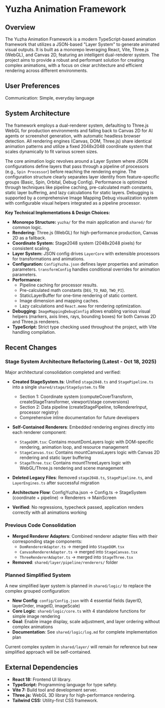 # Yuzha Animation Framework

## Overview

The Yuzha Animation Framework is a modern TypeScript-based animation framework that utilizes a JSON-based "Layer System" to generate animated visual outputs. It is built as a monorepo leveraging React, Vite, Three.js (WebGL), and Canvas 2D, featuring an intelligent dual-renderer system. The project aims to provide a robust and performant solution for creating complex animations, with a focus on clear architecture and efficient rendering across different environments.

## User Preferences

Communication: Simple, everyday language

## System Architecture

The framework employs a dual-renderer system, defaulting to Three.js WebGL for production environments and falling back to Canvas 2D for AI agents or screenshot generation, with automatic headless browser detection. All rendering engines (Canvas, DOM, Three.js) share identical animation patterns and utilize a fixed 2048x2048 coordinate system that scales dynamically to fit various screen sizes.

The core animation logic revolves around a Layer System where JSON configurations define layers that pass through a pipeline of processors (e.g., `Spin Processor`) before reaching the rendering engine. The configuration structure clearly separates layer identity from feature-specific groups (Basic, Spin, Orbital, Debug Config). Performance is optimized through techniques like pipeline caching, pre-calculated math constants, static layer buffering, and lazy calculations for static layers. Debugging is supported by a comprehensive Image Mapping Debug visualization system with configurable visual helpers integrated as a pipeline processor.

**Key Technical Implementations & Design Choices:**

- **Monorepo Structure:** `yuzha/` for the main application and `shared/` for common logic.
- **Rendering:** Three.js (WebGL) for high-performance production, Canvas 2D as a fallback.
- **Coordinate System:** Stage2048 system (2048x2048 pixels) for consistent scaling.
- **Layer System:** JSON config drives `LayerCore` with extensible processors for transformations and animations.
- **Configuration:** `ConfigYuzha.json` defines layer properties and animation parameters. `transformConfig` handles conditional overrides for animation parameters.
- **Performance:**
  - Pipeline caching for processor results.
  - Pre-calculated math constants (`DEG_TO_RAD`, `TWO_PI`).
  - StaticLayerBuffer for one-time rendering of static content.
  - Image dimension and mapping caches.
  - Lazy calculations and `React.memo` for rendering optimization.
- **Debugging:** `ImageMappingDebugConfig` allows enabling various visual helpers (markers, axis lines, rays, bounding boxes) for both Canvas 2D and Three.js renderers.
- **TypeScript:** Strict type checking used throughout the project, with Vite handling compilation.

## Recent Changes

### Stage System Architecture Refactoring (Latest - Oct 18, 2025)

Major architectural consolidation completed and verified:

- **Created StageSystem.ts**: Unified `stage2048.ts` and `StagePipeline.ts` into a single `shared/stage/StageSystem.ts` file
  - Section 1: Coordinate system (computeCoverTransform, createStageTransformer, viewport/stage conversions)
  - Section 2: Data pipeline (createStagePipeline, toRendererInput, processor registry)
  - Comprehensive inline documentation for future developers

- **Self-Contained Renderers**: Embedded rendering engines directly into each renderer component:
  - `StageDOM.tsx`: Contains mountDomLayers logic with DOM-specific rendering, animation loop, and resource management
  - `StageCanvas.tsx`: Contains mountCanvasLayers logic with Canvas 2D rendering and static layer buffering
  - `StageThree.tsx`: Contains mountThreeLayers logic with WebGL/Three.js rendering and scene management
- **Deleted Legacy Files**: Removed `stage2048.ts`, `StagePipeline.ts`, and `LayerEngines.ts` after successful migration

- **Architecture Flow**: ConfigYuzha.json → Config.ts → StageSystem (coordinate + pipeline) → Renderers → MainScreen

- **Verified**: No regressions, typecheck passed, application renders correctly with all animations working

### Previous Code Consolidation

- **Merged Renderer Adapters**: Combined renderer adapter files with their corresponding stage components:
  - `DomRendererAdapter.ts` → merged into `StageDOM.tsx`
  - `CanvasRendererAdapter.ts` → merged into `StageCanvas.tsx`
  - `ThreeRendererAdapter.ts` → merged into `StageThree.tsx`
- **Removed**: `shared/layer/pipeline/renderers/` folder

### Planned Simplified System

A new simplified layer system is planned in `shared/logic/` to replace the complex grouped configuration:

- **New Config**: `config/Config.json` with 4 essential fields (layerID, layerOrder, imageID, imageScale)
- **Core Logic**: `shared/logic/core.ts` with 4 standalone functions for simple image rendering
- **Goal**: Enable image display, scale adjustment, and layer ordering without complex animations
- **Documentation**: See `shared/logic/log.md` for complete implementation plan

Current complex system in `shared/layer/` will remain for reference but new simplified approach will be self-contained.

## External Dependencies

- **React 18:** Frontend UI library.
- **TypeScript:** Programming language for type safety.
- **Vite 7:** Build tool and development server.
- **Three.js:** WebGL 3D library for high-performance rendering.
- **Tailwind CSS:** Utility-first CSS framework.
